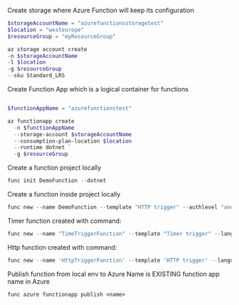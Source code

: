 Create storage where Azure Function will keep its configuration

```powershell
$storageAccountName = "azurefunctionsstoragetest"
$location = "westeurope"
$resourceGroup = "myResourceGroup"

az storage account create
-n $storageAccountName
-l $location
-g $resourceGroup
--sku Standard_LRS
```

Create Function App which is a logical container for functions

```powershell

$functionAppName = "azurefunctionstest"

az functionapp create
  -n $functionAppName
  --storage-account $storageAccountName
  --consumption-plan-location $location
  --runtime dotnet `
  -g $resourceGroup
```

Create a function project locally

```powershell
func init DemoFunction --dotnet
```

Create a function inside project locally

```powershell
func new --name DemoFunction --template "HTTP trigger" --authlevel "anonumous"
```

Timer function created with command:

```powershell
func new --name "TimeTriggerFunction" --template "Timer trigger" --language "csharp"
```

Http function created with command:

```powershell
func new --name 'HttpTriggerFunction' --template 'HTTP trigger' --language 'csharp'
```

Publish function from local env to Azure
Name is EXISTING function app name in Azure

```
func azure functionapp publish <name>
```

